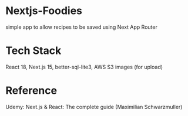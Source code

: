 # Nextjs-Foodies
simple app to allow recipes to be saved using Next App Router

# Tech Stack
React 18, 
Next.js 15, 
better-sql-lite3, 
AWS S3 images (for upload)

# Reference
Udemy: Next.js & React: The complete guide (Maximilian Schwarzmuller)
